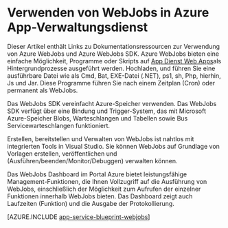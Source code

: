<properties
    pageTitle="WebJobs in Azure App-Verwaltungsdienst"
    description="Informationen Sie zum Erstellen WebJobs zum Hintergrund Tests ausführen und interagieren mit den Diensten wie Speicher und Dienstbus geplante Vorgängen erstellen."
    services="app-service"
    documentationCenter=""
    authors="christopheranderson"
    manager="wpickett"
    editor="mollybos"/>

<tags
    ms.service="app-service"
    ms.workload="web"
    ms.tgt_pltfrm="na"
    ms.devlang="na"
    ms.topic="article"
    ms.date="12/10/2015"
    ms.author="chrande"/>

# <a name="using-webjobs-in-azure-app-service"></a>Verwenden von WebJobs in Azure App-Verwaltungsdienst

Dieser Artikel enthält Links zu Dokumentationsressourcen zur Verwendung von Azure WebJobs und Azure WebJobs SDK. Azure WebJobs bieten eine einfache Möglichkeit, Programme oder Skripts auf [App Dienst Web Apps](http://go.microsoft.com/fwlink/?LinkId=529714)als Hintergrundprozesse ausgeführt werden. Hochladen, und führen Sie eine ausführbare Datei wie als Cmd, Bat, EXE-Datei (.NET), ps1, sh, Php, hierhin, Js und Jar. Diese Programme führen Sie nach einem Zeitplan (Cron) oder permanent als WebJobs.

Das WebJobs SDK vereinfacht Azure-Speicher verwenden. Das WebJobs SDK verfügt über eine Bindung und Trigger-System, das mit Microsoft Azure-Speicher Blobs, Warteschlangen und Tabellen sowie Bus Servicewarteschlangen funktioniert.

Erstellen, bereitstellen und Verwalten von WebJobs ist nahtlos mit integrierten Tools in Visual Studio. Sie können WebJobs auf Grundlage von Vorlagen erstellen, veröffentlichen und (Ausführen/beenden/Monitor/Debuggen) verwalten können.

Das WebJobs Dashboard im Portal Azure bietet leistungsfähige Management-Funktionen, die Ihnen Vollzugriff auf die Ausführung von WebJobs, einschließlich der Möglichkeit zum Aufrufen der einzelner Funktionen innerhalb WebJobs bieten. Das Dashboard zeigt auch Laufzeiten (Funktion) und die Ausgabe der Protokollierung.

[AZURE.INCLUDE [app-service-blueprint-webjobs](../../includes/app-service-blueprint-webjobs.md)]
